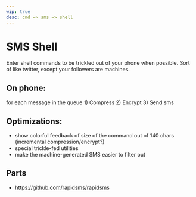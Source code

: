 ```yaml
---
wip: true
desc: cmd => sms => shell
---
```

SMS Shell
=========

Enter shell commands to be trickled out of your phone when possible. Sort of like twitter, except your followers are machines.

On phone:
---------

for each message in the queue
	1) Compress
	2) Encrypt
	3) Send sms
	
Optimizations:
--------------

* show colorful feedback of size of the command out of 140 chars (incremental compression/encrypt?)
* special trickle-fed utilities
* make the machine-generated SMS easier to filter out

Parts
-----

* https://github.com/rapidsms/rapidsms
